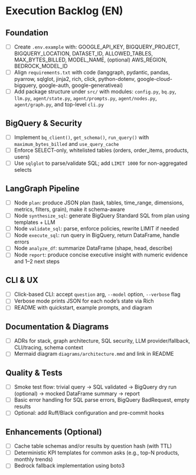 # Execution Backlog (EN)

## Foundation
- [ ] Create `.env.example` with: GOOGLE_API_KEY, BIGQUERY_PROJECT, BIGQUERY_LOCATION, DATASET_ID, ALLOWED_TABLES, MAX_BYTES_BILLED, MODEL_NAME, (optional) AWS_REGION, BEDROCK_MODEL_ID
- [ ] Align `requirements.txt` with code (langgraph, pydantic, pandas, pyarrow, sqlglot, jinja2, rich, click, python-dotenv, google-cloud-bigquery, google-auth, google-generativeai)
- [ ] Add package structure under `src/` with modules: `config.py`, `bq.py`, `llm.py`, `agent/state.py`, `agent/prompts.py`, `agent/nodes.py`, `agent/graph.py`, and top-level `cli.py`

## BigQuery & Security
- [ ] Implement `bq_client()`, `get_schema()`, `run_query()` with `maximum_bytes_billed` and `use_query_cache`
- [ ] Enforce SELECT-only, whitelisted tables (orders, order_items, products, users)
- [ ] Use `sqlglot` to parse/validate SQL; add `LIMIT 1000` for non-aggregated selects

## LangGraph Pipeline
- [ ] Node `plan`: produce JSON plan (task, tables, time_range, dimensions, metrics, filters, grain), make it schema-aware
- [ ] Node `synthesize_sql`: generate BigQuery Standard SQL from plan using templates + LLM
- [ ] Node `validate_sql`: parse, enforce policies, rewrite LIMIT if needed
- [ ] Node `execute_sql`: run query in BigQuery, return DataFrame, handle errors
- [ ] Node `analyze_df`: summarize DataFrame (shape, head, describe)
- [ ] Node `report`: produce concise executive insight with numeric evidence and 1–2 next steps

## CLI & UX
- [ ] Click-based CLI: accept `question` arg, `--model` option, `--verbose` flag
- [ ] Verbose mode prints JSON for each node’s state via Rich
- [ ] README with quickstart, example prompts, and diagram

## Documentation & Diagrams
- [ ] ADRs for stack, graph architecture, SQL security, LLM provider/fallback, CLI/tracing, schema context
- [ ] Mermaid diagram `diagrams/architecture.mmd` and link in README

## Quality & Tests
- [ ] Smoke test flow: trivial query → SQL validated → BigQuery dry run (optional) → mocked DataFrame summary → report
- [ ] Basic error handling for SQL parse errors, BigQuery BadRequest, empty results
- [ ] Optional: add Ruff/Black configuration and pre-commit hooks

## Enhancements (Optional)
- [ ] Cache table schemas and/or results by question hash (with TTL)
- [ ] Deterministic KPI templates for common asks (e.g., top-N products, monthly trends)
- [ ] Bedrock fallback implementation using boto3
